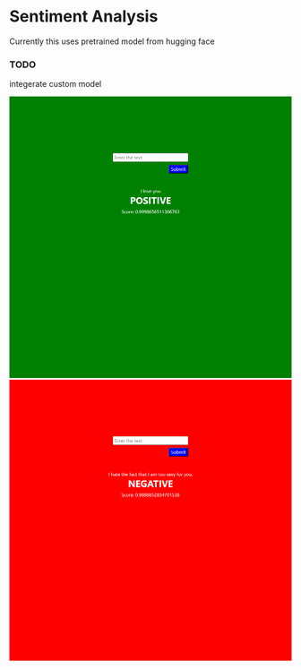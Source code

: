 # Sentiment Analysis

Currently this uses pretrained model from hugging face

### TODO

integerate custom model 

<img src='sentiment.png'>
<img src='neg.png'>